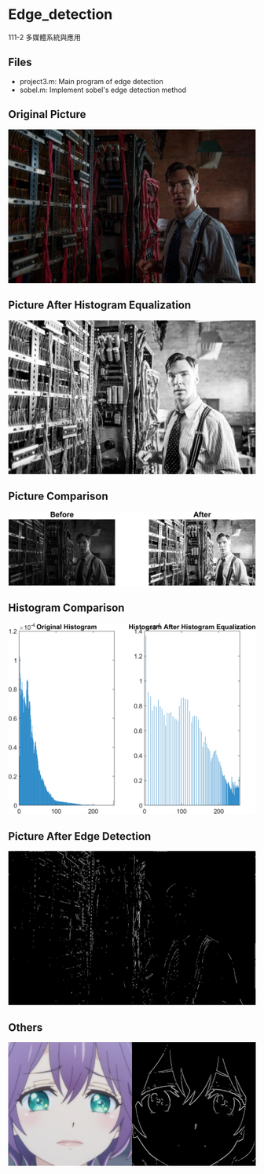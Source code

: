 # Edge_detection
111-2 多媒體系統與應用
## Files
* project3.m: Main program of edge detection
* sobel.m: Implement sobel's edge detection method

## Original Picture
![Histogram+Edge.bpm](https://github.com/disneyyy/Edge_detection/blob/main/Histogram%2BEdge.bmp)  
## Picture After Histogram Equalization
![Histogram+Edge.bpm](https://github.com/disneyyy/Edge_detection/blob/main/Picture_Histogram_Equalization.png)  
## Picture Comparison
![Histogram+Edge.bpm](https://github.com/disneyyy/Edge_detection/blob/main/Picture_Comparison.png)  
## Histogram Comparison
![Histogram+Edge.bpm](https://github.com/disneyyy/Edge_detection/blob/main/Histogram_Comparison.png)  
## Picture After Edge Detection
![Histogram+Edge.bpm](https://github.com/disneyyy/Edge_detection/blob/main/Edge_Detection_eq.png)  
## Others
![Histogram+Edge.bpm](https://github.com/disneyyy/Edge_detection/blob/main/Toyama_Nao.png)  
